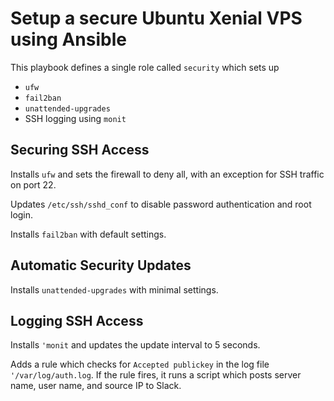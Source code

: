 # Setup a secure Ubuntu Xenial VPS using Ansible
This playbook defines a single role called `security` which sets up
- `ufw`
- `fail2ban`
- `unattended-upgrades`
- SSH logging using `monit`

## Securing SSH Access
Installs `ufw` and sets the firewall to deny all, with an exception for SSH traffic on port 22. 

Updates `/etc/ssh/sshd_conf` to disable password authentication and root login.

Installs `fail2ban` with default settings.

## Automatic Security Updates
Installs `unattended-upgrades` with minimal settings.

## Logging SSH Access
Installs `'monit` and updates the update interval to 5 seconds.

Adds a rule which checks for `Accepted publickey` in the log file `'/var/log/auth.log`. If the rule fires, it runs a script which posts server name, user name, and source IP to Slack. 
